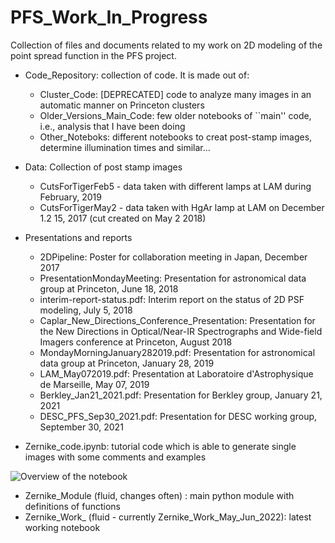 # PFS_Work_In_Progress

Collection of files and documents related to my work on 2D modeling of the point spread function in the PFS project.

- Code_Repository: collection of code. It is made out of:
	* Cluster_Code: [DEPRECATED] code to analyze many images in an automatic manner on Princeton clusters
	* Older_Versions_Main_Code: few older notebooks of ``main'' code, i.e., analysis that I have been doing
	* Other_Noteboks: different notebooks to creat post-stamp images, determine illumination times and similar...

- Data: Collection of post stamp images 
	* CutsForTigerFeb5 - data taken with different lamps at LAM  during February, 2019
	* CutsForTigerMay2 - data taken with HgAr lamp at LAM on December 1.2 15, 2017 (cut created on May 2 2018)

- Presentations and reports
	* 2DPipeline: Poster for collaboration meeting in Japan, December 2017
	* PresentationMondayMeeting: Presentation for astronomical data group at Princeton, June 18, 2018
	* interim-report-status.pdf: Interim report on the status of 2D PSF modeling, July 5, 2018
	* Caplar_New_Directions_Conference_Presentation: Presentation for the New Directions in Optical/Near-IR Spectrographs and Wide-field Imagers conference at Princeton, August 2018
	* MondayMorningJanuary282019.pdf: Presentation for astronomical data group at Princeton, January 28, 2019
	* LAM_May072019.pdf: Presentation at Laboratoire d'Astrophysique de Marseille, May 07, 2019
	* Berkley_Jan21_2021.pdf: Presentation for Berkley group, January 21, 2021
	* DESC_PFS_Sep30_2021.pdf: Presentation for DESC working group, September 30, 2021

- Zernike_code.ipynb: tutorial code which is able to generate single images with some comments and examples

![Overview of the notebook](https://www.dropbox.com/s/53yqdv41yoomi2i/Screen%20Shot%202022-06-01%20at%207.38.34%20PM.png?raw=1)

- Zernike_Module (fluid, changes often) : main python module with definitions of functions 
- Zernike_Work_ (fluid - currently  Zernike_Work_May_Jun_2022):  latest working notebook
